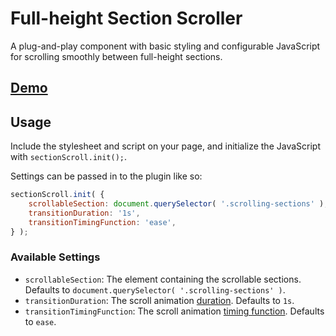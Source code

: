 # Full-height Section Scroller

A plug-and-play component with basic styling and configurable JavaScript for scrolling smoothly between full-height sections.

## [Demo](https://happyprime.github.io/front-end-tools/section-scroll/)

## Usage

Include the stylesheet and script on your page, and initialize the JavaScript with `sectionScroll.init();`.

Settings can be passed in to the plugin like so:

```js
sectionScroll.init( {
	scrollableSection: document.querySelector( '.scrolling-sections' ),
	transitionDuration: '1s',
	transitionTimingFunction: 'ease',
} );
```

### Available Settings

* `scrollableSection`: The element containing the scrollable sections. Defaults to `document.querySelector( '.scrolling-sections' )`.
* `transitionDuration`: The scroll animation [duration](https://developer.mozilla.org/en-US/docs/Web/CSS/transition-duration). Defaults to `1s`.
* `transitionTimingFunction`: The scroll animation [timing function](https://developer.mozilla.org/en-US/docs/Web/CSS/transition-timing-function). Defaults to `ease`.